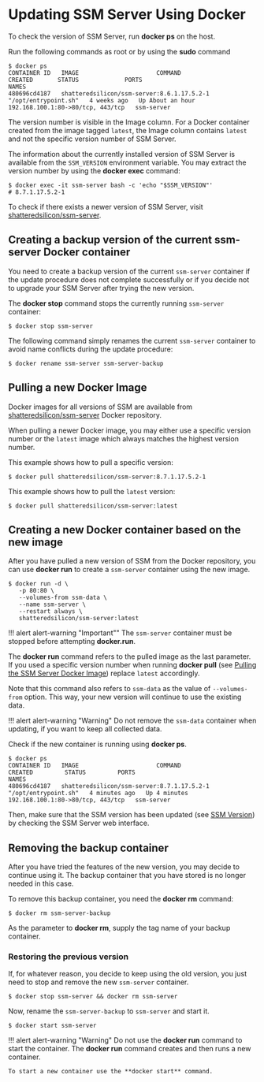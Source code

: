 # Updating SSM Server Using Docker

To check the version of SSM Server, run **docker ps** on the host.

Run the following commands as root or by using the **sudo** command

```
$ docker ps
CONTAINER ID   IMAGE                      COMMAND                CREATED       STATUS             PORTS                               NAMES
480696cd4187   shatteredsilicon/ssm-server:8.6.1.17.5.2-1   "/opt/entrypoint.sh"   4 weeks ago   Up About an hour   192.168.100.1:80->80/tcp, 443/tcp   ssm-server
```

The version number is visible in the Image column. For a Docker container created from the image tagged `latest`, the Image column contains `latest` and not the specific version number of SSM Server.

The information about the currently installed version of SSM Server is available from the `SSM_VERSION` environment variable. You may extract the version number by using the **docker exec** command:

```
$ docker exec -it ssm-server bash -c 'echo "$SSM_VERSION"'
# 8.7.1.17.5.2-1
```

To check if there exists a newer version of SSM Server, visit [shatteredsilicon/ssm-server](https://hub.docker.com/r/shatteredsilicon/ssm-server/tags/).

## Creating a backup version of the current ssm-server Docker container

You need to create a backup version of the current `ssm-server` container if the update procedure does not complete successfully or if you decide not to upgrade your SSM Server after trying the new version.

The **docker stop** command stops the currently running `ssm-server` container:

```
$ docker stop ssm-server
```

The following command simply renames the current `ssm-server` container to avoid name conflicts during the update procedure:

```
$ docker rename ssm-server ssm-server-backup
```

## Pulling a new Docker Image

Docker images for all versions of SSM are available from [shatteredsilicon/ssm-server](https://hub.docker.com/r/shatteredsilicon/ssm-server/tags/) Docker repository.

When pulling a newer Docker image, you may either use a specific version number or the `latest` image which always matches the highest version number.

This example shows how to pull a specific version:

```
$ docker pull shatteredsilicon/ssm-server:8.7.1.17.5.2-1
```

This example shows how to pull the `latest` version:

```
$ docker pull shatteredsilicon/ssm-server:latest
```

## Creating a new Docker container based on the new image

After you have pulled a new version of SSM from the Docker repository, you can use **docker run** to create a `ssm-server` container using the new image.

```
$ docker run -d \
   -p 80:80 \
   --volumes-from ssm-data \
   --name ssm-server \
   --restart always \
   shatteredsilicon/ssm-server:latest
```

!!! alert alert-warning "Important""
    The `ssm-server` container must be stopped before attempting **docker.run**.

The **docker run** command refers to the pulled image as the last parameter. If you used a specific version number when running **docker pull** (see [Pulling the SSM Server Docker Image](docker.setting-up.md)) replace `latest` accordingly.

Note that this command also refers to `ssm-data` as the value of `--volumes-from` option. This way, your new version will continue to use the existing data.

!!! alert alert-warning "Warning"
    Do not remove the `ssm-data` container when updating, if you want to keep all collected data.

Check if the new container is running using **docker ps**.

```
$ docker ps
CONTAINER ID   IMAGE                      COMMAND                CREATED         STATUS         PORTS                               NAMES
480696cd4187   shatteredsilicon/ssm-server:8.7.1.17.5.2-1   "/opt/entrypoint.sh"   4 minutes ago   Up 4 minutes   192.168.100.1:80->80/tcp, 443/tcp   ssm-server
```

Then, make sure that the SSM version has been updated (see [SSM Version](../../glossary.terminology.md#ssm-version)) by checking the SSM Server web interface.

## Removing the backup container

After you have tried the features of the new version, you may decide to continue using it. The backup container that you have stored is no longer needed in this case.

To remove this backup container, you need the **docker rm** command:

```
$ docker rm ssm-server-backup
```

As the parameter to **docker rm**, supply the tag name of your backup container.

### Restoring the previous version

If, for whatever reason, you decide to keep using the old version, you just need to stop and remove the new `ssm-server` container.

```
$ docker stop ssm-server && docker rm ssm-server
```

Now, rename the `ssm-server-backup` to `ssm-server` and start it.

```
$ docker start ssm-server
```

!!! alert alert-warning "Warning"
    Do not use the **docker run** command to start the container. The **docker run** command creates and then runs a new container.

    To start a new container use the **docker start** command.
